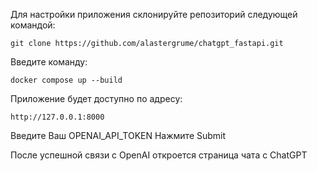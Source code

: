 Для настройки приложения склонируйте репозиторий следующей командой:

    git clone https://github.com/alastergrume/chatgpt_fastapi.git

Введите команду:

    docker compose up --build

Приложение будет доступно по адресу:

    http://127.0.0.1:8000

Введите Ваш OPENAI_API_TOKEN
Нажмите Submit

После успешной связи с OpenAI откроется страница чата с ChatGPT

